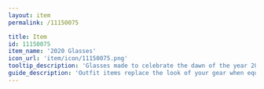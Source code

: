```yaml
---
layout: item
permalink: /11150075

title: Item
id: 11150075
item_name: '2020 Glasses'
icon_url: 'item/icon/11150075.png'
tooltip_description: 'Glasses made to celebrate the dawn of the year 2020.'
guide_description: 'Outfit items replace the look of your gear when equipped.'
---
```

